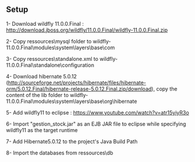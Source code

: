 ## Setup

1- Download wildfly 11.0.0.Final : http://download.jboss.org/wildfly/11.0.0.Final/wildfly-11.0.0.Final.zip

2- Copy ressources\mysql folder to wildfly-11.0.0.Final\modules\system\layers\base\com

3- Copy ressources\standalone.xml to wildfly-11.0.0.Final\standalone\configuration

4- Download hibernate 5.0.12 (http://sourceforge.net/projects/hibernate/files/hibernate-orm/5.0.12.Final/hibernate-release-5.0.12.Final.zip/download), copy the content of the lib folder to wildfly-11.0.0.Final\modules\system\layers\base\org\hibernate

5- Add wildfly11 to eclipse : https://www.youtube.com/watch?v=atr15yiyR3o

6- Import "gestion_stock.jar" as an EJB JAR file to eclipse while specifying wildfly11 as the target runtime

7- Add Hibernate5.0.12 to the project's Java Build Path

8- Import the databases from ressources\db

